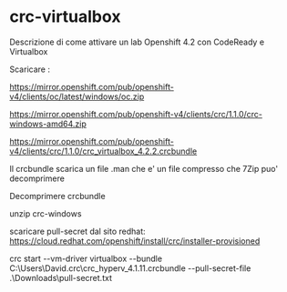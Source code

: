 # crc-virtualbox
Descrizione di come attivare un lab Openshift 4.2 con CodeReady e Virtualbox

Scaricare :

https://mirror.openshift.com/pub/openshift-v4/clients/oc/latest/windows/oc.zip

https://mirror.openshift.com/pub/openshift-v4/clients/crc/1.1.0/crc-windows-amd64.zip

https://mirror.openshift.com/pub/openshift-v4/clients/crc/1.1.0/crc_virtualbox_4.2.2.crcbundle

Il crcbundle scarica un file .man  che e' un file compresso che 7Zip puo' decomprimere

Decomprimere crcbundle

unzip crc-windows

scaricare pull-secret dal sito redhat:  https://cloud.redhat.com/openshift/install/crc/installer-provisioned

crc start --vm-driver virtualbox --bundle C:\Users\David.crc\crc_hyperv_4.1.11.crcbundle --pull-secret-file .\Downloads\pull-secret.txt


